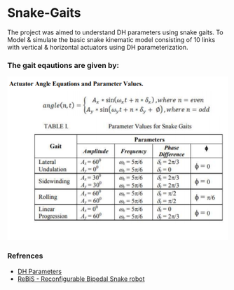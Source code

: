 # Snake-Gaits
The project was aimed to understand DH parameters using snake gaits. 
To Model & simulate the basic snake kinematic model consisting of 10 links with vertical & horizontal actuators using DH parameterization.

### The gait eqautions are given by:
![img](snake_gait.png)

### Refrences
* [DH Parameters](https://www.youtube.com/watch?v=rA9tm0gTln8)
* [ReBiS - Reconfigurable Bipedal Snake robot](https://ieeexplore.ieee.org/abstract/document/6942577)
